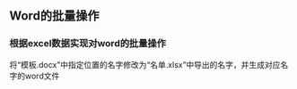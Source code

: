 

## Word的批量操作

### 根据excel数据实现对word的批量操作

将“模板.docx”中指定位置的名字修改为“名单.xlsx”中导出的名字，并生成对应名字的word文件





